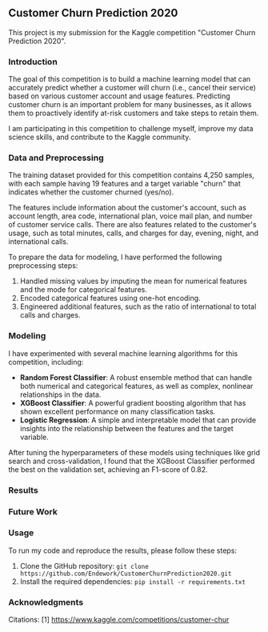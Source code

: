 ## Customer Churn Prediction 2020


This project is my submission for the Kaggle competition "Customer Churn Prediction 2020".



### Introduction
The goal of this competition is to build a machine learning model that can accurately predict whether a customer will churn (i.e., cancel their service) based on various customer account and usage features. Predicting customer churn is an important problem for many businesses, as it allows them to proactively identify at-risk customers and take steps to retain them.

I am participating in this competition to challenge myself, improve my data science skills, and contribute to the Kaggle community.

### Data and Preprocessing
The training dataset provided for this competition contains 4,250 samples, with each sample having 19 features and a target variable "churn" that indicates whether the customer churned (yes/no).

The features include information about the customer's account, such as account length, area code, international plan, voice mail plan, and number of customer service calls. There are also features related to the customer's usage, such as total minutes, calls, and charges for day, evening, night, and international calls.

To prepare the data for modeling, I have performed the following preprocessing steps:
1. Handled missing values by imputing the mean for numerical features and the mode for categorical features.
2. Encoded categorical features using one-hot encoding.
3. Engineered additional features, such as the ratio of international to total calls and charges.

### Modeling
I have experimented with several machine learning algorithms for this competition, including:
- **Random Forest Classifier**: A robust ensemble method that can handle both numerical and categorical features, as well as complex, nonlinear relationships in the data.
- **XGBoost Classifier**: A powerful gradient boosting algorithm that has shown excellent performance on many classification tasks.
- **Logistic Regression**: A simple and interpretable model that can provide insights into the relationship between the features and the target variable.

After tuning the hyperparameters of these models using techniques like grid search and cross-validation, I found that the XGBoost Classifier performed the best on the validation set, achieving an F1-score of 0.82.

### Results


### Future Work


### Usage
To run my code and reproduce the results, please follow these steps:
1. Clone the GitHub repository: `git clone https://github.com/Endework/CustomerChurnPrediction2020.git`
2. Install the required dependencies: `pip install -r requirements.txt`


### Acknowledgments

Citations:
[1] https://www.kaggle.com/competitions/customer-chur